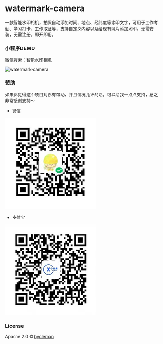 # watermark-camera
一款智能水印相机，拍照自动添加时间、地点、经纬度等水印文字，可用于工作考勤、学习打卡、工作取证等，支持自定义内容以及给现有照片添加水印。无需安装，无需注册，即开即用。

### 小程序DEMO

微信搜索：智能水印相机

![watermark-camera](https://i.imgtg.com/2023/03/20/91YEp.jpg)


### 赞助 

如果你觉得这个项目对你有帮助，并且情况允许的话，可以给我一点点支持，总之非常感谢支持～
- 微信

 ![wechat](./gitimage/wechat.jpg)


- 支付宝

 ![alipay](./gitimage/alipay.jpg)


### License

Apache 2.0 © [byclemon](https://github.com/Byclemon/watermark-camera/blob/main/LICENSE)
